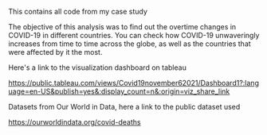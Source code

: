 This contains all code from my case study

The objective of this analysis was to find out the overtime changes in COVID-19 in different countries. You can check how COVID-19 unwaveringly increases from time to time across the globe, as well as the countries that were affected by it the most.

Here's a link to the visualization dashboard on tableau

https://public.tableau.com/views/Covid19november62021/Dashboard1?:language=en-US&publish=yes&:display_count=n&:origin=viz_share_link

Datasets from Our World in Data, here a link to the public dataset used

https://ourworldindata.org/covid-deaths
